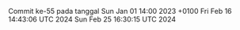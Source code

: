 Commit ke-55 pada tanggal Sun Jan 01 14:00 2023 +0100
Fri Feb 16 14:43:06 UTC 2024
Sun Feb 25 16:30:15 UTC 2024
